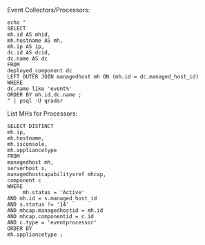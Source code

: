 
Event Collectors/Processors:

    echo "
    SELECT
    mh.id AS mhid,
    mh.hostname AS mh,
    mh.ip AS ip,
    dc.id AS dcid,
    dc.name AS dc
    FROM
    deployed_component dc
    LEFT OUTER JOIN managedhost mh ON (mh.id = dc.managed_host_id)
    WHERE
    dc.name like 'event%'
    ORDER BY mh.id,dc.name ;
    " | psql -U qradar


List MHs for Processors:

    SELECT DISTINCT
    mh.ip,
    mh.hostname,
    mh.isconsole,
    mh.appliancetype
    FROM
    managedhost mh,
    serverhost s,
    managedhostcapabilityxref mhcap,
    component c
    WHERE
         mh.status = 'Active'
    AND mh.id = s.managed_host_id
    AND s.status != '14'
    AND mhcap.managedhostid = mh.id
    AND mhcap.componentid = c.id
    AND c.type = 'eventprocessor'
    ORDER BY
    mh.appliancetype ;
    

